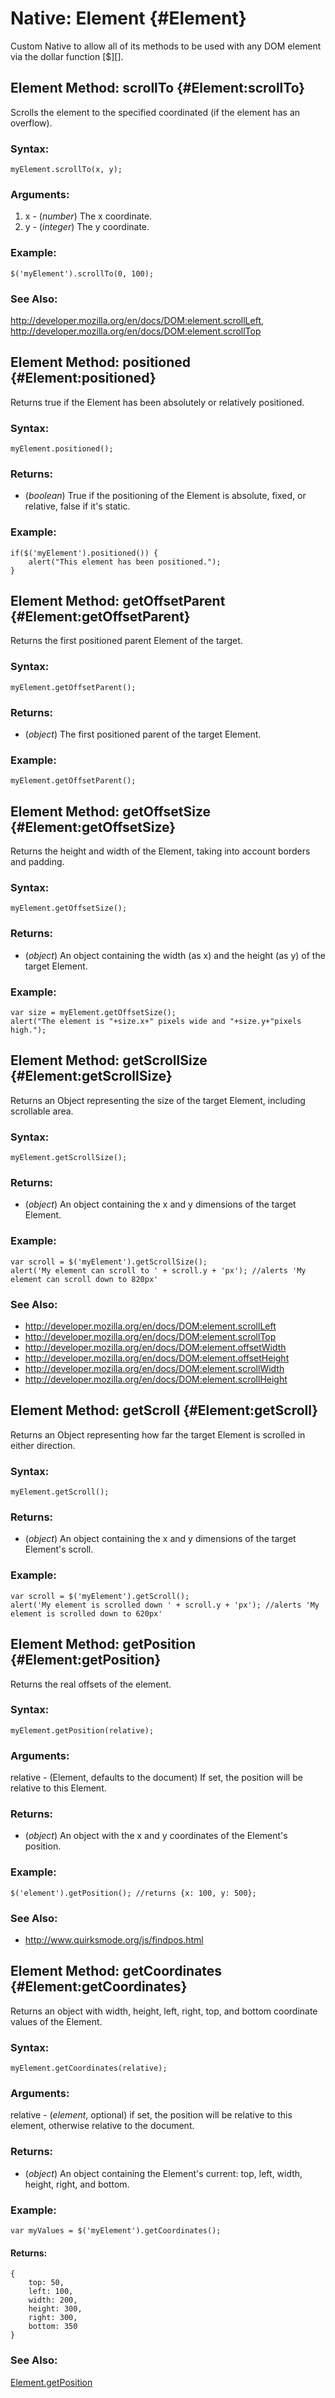 Native: Element {#Element}
==========================

Custom Native to allow all of its methods to be used with any DOM element via the dollar function [$][].

Element Method: scrollTo {#Element:scrollTo}
--------------------------------------------

Scrolls the element to the specified coordinated (if the element has an overflow).

### Syntax:

	myElement.scrollTo(x, y);

### Arguments:

1. x - (*number*) The x coordinate.
2. y - (*integer*) The y coordinate.

### Example:

	$('myElement').scrollTo(0, 100);

### See Also:

<http://developer.mozilla.org/en/docs/DOM:element.scrollLeft>,
<http://developer.mozilla.org/en/docs/DOM:element.scrollTop>



Element Method: positioned {#Element:positioned}
------------------------------------------------

Returns true if the Element has been absolutely or relatively positioned.

### Syntax:

	myElement.positioned();

### Returns:

* (*boolean*) True if the positioning of the Element is absolute, fixed, or relative, false if it's static.

### Example:

	if($('myElement').positioned()) {
		alert("This element has been positioned.");
	}




Element Method: getOffsetParent {#Element:getOffsetParent}
------------------------------------------

Returns the first positioned parent Element of the target.

### Syntax:

	myElement.getOffsetParent();

### Returns:

* (*object*) The first positioned parent of the target Element.

### Example:

	myElement.getOffsetParent();



Element Method: getOffsetSize {#Element:getOffsetSize}
----------------------------------------

Returns the height and width of the Element, taking into account borders and padding.

### Syntax:

	myElement.getOffsetSize();

### Returns:

* (*object*) An object containing the width (as x) and the height (as y) of the target Element. 

### Example:

	var size = myElement.getOffsetSize();
	alert("The element is "+size.x+" pixels wide and "+size.y+"pixels high.");




Element Method: getScrollSize {#Element:getScrollSize}
------------------------------------------------------

Returns an Object representing the size of the target Element, including scrollable area.

### Syntax:

	myElement.getScrollSize();

### Returns:

* (*object*) An object containing the x and y dimensions of the target Element.

### Example:

	var scroll = $('myElement').getScrollSize();
	alert('My element can scroll to ' + scroll.y + 'px'); //alerts 'My element can scroll down to 820px'

### See Also:

* <http://developer.mozilla.org/en/docs/DOM:element.scrollLeft>
* <http://developer.mozilla.org/en/docs/DOM:element.scrollTop>
* <http://developer.mozilla.org/en/docs/DOM:element.offsetWidth>
* <http://developer.mozilla.org/en/docs/DOM:element.offsetHeight>
* <http://developer.mozilla.org/en/docs/DOM:element.scrollWidth>
* <http://developer.mozilla.org/en/docs/DOM:element.scrollHeight>

Element Method: getScroll {#Element:getScroll}
----------------------------------------------

Returns an Object representing how far the target Element is scrolled in either direction.

### Syntax:

	myElement.getScroll();

### Returns:

* (*object*) An object containing the x and y dimensions of the target Element's scroll.

### Example:

	var scroll = $('myElement').getScroll();
	alert('My element is scrolled down ' + scroll.y + 'px'); //alerts 'My element is scrolled down to 620px'


Element Method: getPosition {#Element:getPosition}
--------------------------------------------------

Returns the real offsets of the element.

### Syntax:

	myElement.getPosition(relative);

### Arguments:

relative - (Element, defaults to the document) If set, the position will be relative to this Element.

### Returns:

* (*object*) An object with the x and y coordinates of the Element's position.

### Example:

	$('element').getPosition(); //returns {x: 100, y: 500};

### See Also:

* <http://www.quirksmode.org/js/findpos.html>


Element Method: getCoordinates {#Element:getCoordinates}
--------------------------------------------------------

Returns an object with width, height, left, right, top, and bottom coordinate values of the Element.

### Syntax:

	myElement.getCoordinates(relative);

### Arguments:

relative - (*element*, optional) if set, the position will be relative to this element, otherwise relative to the document.

### Returns:

* (*object*) An object containing the Element's current: top, left, width, height, right, and bottom.

### Example:

	var myValues = $('myElement').getCoordinates();

#### Returns:

	{
		top: 50,
		left: 100,
		width: 200,
		height: 300,
		right: 300,
		bottom: 350
	}

### See Also:

[Element.getPosition](#Element:getPosition)
